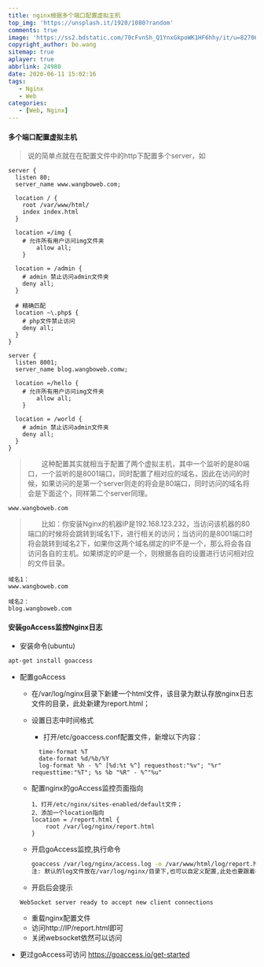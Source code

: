 ```yaml
---
title: nginx根据多个端口配置虚拟主机
top_img: 'https://unsplash.it/1920/1080?random'
comments: true
image: 'https://ss2.bdstatic.com/70cFvnSh_Q1YnxGkpoWK1HF6hhy/it/u=827061456,130319744&fm=26&gp=0.jpg'
copyright_author: bo.wang
sitemap: true
aplayer: true
abbrlink: 24980
date: 2020-06-11 15:02:16
tags:
   - Nginx
   - Web
categories: 
   - [Web, Nginx]
---
```


#### 多个端口配置虚拟主机

>说的简单点就在在配置文件中的http下配置多个server，如

```shell script
server {
  listen 80;
  server_name www.wangboweb.com;
  
  location / {
    root /var/www/html/
    index index.html
  }
  
  location =/img {
    # 允许所有用户访问img文件夹
  		allow all;
  	}
  
  location = /admin {
    # admin 禁止访问admin文件夹
    deny all;
  }
  
  # 精确匹配
  location ~\.php$ {
    # php文件禁止访问
  	deny all;
  }
}

server {
  listen 8001;
  server_name blog.wangboweb.comw;
  
  location =/hello {
    # 允许所有用户访问img文件夹
  		allow all;
  	}
  
  location = /world {
    # admin 禁止访问admin文件夹
    deny all;
  }
}
```

>&emsp;&emsp;这种配置其实就相当于配置了两个虚拟主机，其中一个监听的是80端口，一个监听的是8001端口，同时配置了相对应的域名，因此在访问的时候，如果访问的是第一个server则走的将会是80端口，同时访问的域名将会是下面这个，同样第二个server同理。
```text
www.wangboweb.com
```

>&emsp;&emsp;比如：你安装Nginx的机器IP是192.168.123.232，当访问该机器的80端口的时候将会跳转到域名1下，进行相关的访问；当访问的是8001端口时将会跳转到域名2下，如果你这两个域名绑定的IP不是一个，那么将会各自访问各自的主机。如果绑定的IP是一个，则根据各自的设置进行访问相对应的文件目录。

```text
域名1：
www.wangboweb.com

域名2：
blog.wangboweb.com
```

#### 安装goAccess监控Nginx日志
   
   - 安装命令(ubuntu)
   ```bash
   apt-get install goaccess    
   ```

   - 配置goAccess
        - 在/var/log/nginx目录下新建一个html文件，该目录为默认存放nginx日志文件的目录，此处新建为report.html；
        - 设置日志中时间格式
            - 打开/etc/goaccess.conf配置文件，新增以下内容：
            
          ```text
            time-format %T
            date-format %d/%b/%Y
            log-format %h - %^ [%d:%t %^] requesthost:"%v"; "%r" requesttime:"%T"; %s %b "%R" - %^"%u"
          ```
          
        - 配置nginx的goAccess监控页面指向
        
            ```text
            1、打开/etc/nginx/sites-enabled/default文件；
            2、添加一个location指向
            location = /report.html {
                root /var/log/nginx/report.html
            }
            ```
          
        - 开启goAccess监控,执行命令
        
            ```bash
            goaccess /var/log/nginx/access.log -o /var/www/html/log/report.html --log-format=COMBINED --real-time-html
            注: 默认的log文件放在/var/log/nginx/目录下,也可以自定义配置,此处也要跟着相对应
            ```
          
        - 开启后会提示
        
        ```text
        WebSocket server ready to accept new client connections
        ```
     
        - 重载nginx配置文件
        - 访问http://IP/report.html即可
        - 关闭websocket依然可以访问
        
   - 更过goAccess可访问 https://goaccess.io/get-started

